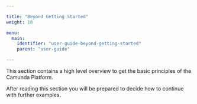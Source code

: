 ```yaml
---

title: "Beyond Getting Started"
weight: 10

menu:
  main:
    identifier: "user-guide-beyond-getting-started"
    parent: "user-guide"

---
```


This section contains a high level overview to get the basic principles of the Camunda Platform.

After reading this section you will be prepared to decide how to continue with further examples.